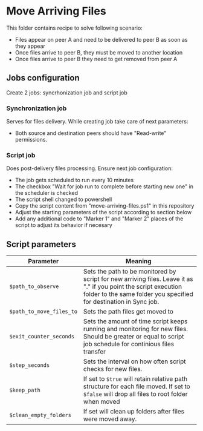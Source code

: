 # Move Arriving Files 

This folder contains recipe to solve following scenario:
* Files appear on peer A and need to be delivered to peer B as soon as they appear
* Once files arrive to peer B, they must be moved to another location
* Once files arrive to peer B they need to get removed from peer A

## Jobs configuration
Create 2 jobs: syncrhonization job and script job

### Synchronization job
Serves for files delivery. While creating job take care of next parameters:
* Both source and destination peers should have "Read-write" permissions.

### Script job
Does post-delivery files processing. Ensure next job configuration:
* The job gets scheduled to run every 10 minutes
* The checkbox "Wait for job run to complete before starting new one" in the scheduler is checked
* The script shell changed to powershell
* Copy the script content from "move-arriving-files.ps1" in this repository
* Adjust the starting parameters of the script according to section below
* Add any additional code to "Marker 1" and "Marker 2" places of the script to adjust its behavior if necesary

## Script parameters
| Parameter | Meaning |
| --------- | ------- |
|`$path_to_observe`| Sets the path to be monitored by script for new arriving files. Leave it as "." if you point the script execution folder to the same folder you specified for destination in Sync job.|
|`$path_to_move_files_to`| Sets the path files get moved to|
|`$exit_counter_seconds`|  Sets the amount of time script keeps running and monitoring for new files. Should be greater or equal to script job schedule for continious files transfer|
|`$step_seconds`| Sets the interval on how often script checks for new files.|
|`$keep_path`| If set to `$true` will retain relative path structure for each file moved. If set to `$false` will drop all files to root folder when moved |
|`$clean_empty_folders`| If set will clean up folders after files were moved away.|